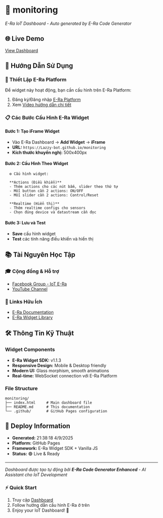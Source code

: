 # 🤖 monitoring
  
  *E-Ra IoT Dashboard - Auto generated by E-Ra Code Generator*
  
  ## 🌐 Live Demo
  [View Dashboard](https://Lazzy-bot.github.io/monitoring)
  
  ## 📖 Hướng Dẫn Sử Dụng
  
  ### 🔧 Thiết Lập E-Ra Platform
  Để widget này hoạt động, bạn cần cấu hình trên E-Ra Platform:
  
  1. Đăng ký/Đăng nhập [E-Ra Platform](https://app.e-ra.io/)
  2. Xem [Video hướng dẫn chi tiết](https://youtu.be/aadOolB-W6E?si=43bXJe6-j-OKdXX0)
  
  ### 📋 Các Bước Cấu Hình E-Ra Widget
  
  #### Bước 1: Tạo iFrame Widget
  - Vào E-Ra Dashboard → **Add Widget** → **iFrame**
  - **URL:** `https://Lazzy-bot.github.io/monitoring`
  - **Kích thước khuyến nghị:** 500x400px
  
  #### Bước 2: Cấu Hình Theo Widget
  
      ⚙️ Cấu hình widget:
  
      **Actions (Điều khiển)**
      - Thêm actions cho các nút bấm, slider theo thứ tự
      - Mỗi button cần 2 actions: ON/OFF
      - Mỗi slider cần 2 actions: Control/Reset
  
      **Realtime (Hiển thị)**
      - Thêm realtime configs cho sensors
      - Chọn đúng device và datastream cần đọc
  
  #### Bước 3: Lưu và Test
  - **Save** cấu hình widget
  - **Test** các tính năng điều khiển và hiển thị
  
  ## 📚 Tài Nguyên Học Tập
  
  ### 🎓 Cộng đồng & Hỗ trợ
  - [Facebook Group - IoT E-Ra](https://www.facebook.com/groups/567625788148920)
  - [YouTube Channel](https://www.youtube.com/@eohchannelofficial/videos)
  
  ### 🔗 Links Hữu Ích
  - [E-Ra Documentation](https://app.e-ra.io/)
  - [E-Ra Widget Library](https://www.npmjs.com/package/@eohjsc/era-widget)
  
  ## 🛠️ Thông Tin Kỹ Thuật
  
  ### Widget Components
  - **E-Ra Widget SDK:** v1.1.3
  - **Responsive Design:** Mobile & Desktop friendly
  - **Modern UI:** Glass morphism, smooth animations
  - **Real-time:** WebSocket connection với E-Ra Platform
  
  ### File Structure
  ```
  monitoring/
  ├── index.html     # Main dashboard file
  ├── README.md      # This documentation
  └── .github/       # GitHub Pages configuration
  ```
  
  ## 🚀 Deploy Information
  - **Generated:** 21:38:18 4/9/2025
  - **Platform:** GitHub Pages
  - **Framework:** E-Ra Widget SDK + Vanilla JS
  - **Status:** 🟢 Live & Ready
  
  ---
  *Dashboard được tạo tự động bởi **E-Ra Code Generator Enhanced** - AI Assistant cho IoT Development*
  
  ### ⚡ Quick Start
  1. Truy cập [Dashboard](https://Lazzy-bot.github.io/monitoring)
  2. Follow hướng dẫn cấu hình E-Ra ở trên
  3. Enjoy your IoT Dashboard! 🎉